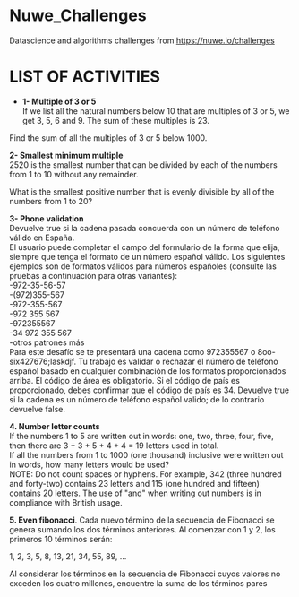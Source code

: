 # Nuwe_Challenges

Datascience and algorithms challenges from https://nuwe.io/challenges

# **LIST OF ACTIVITIES** 

- **1- Multiple of 3 or 5**  
If we list all the natural numbers below 10 that are multiples 
of 3 or 5, we get 3, 5, 6 and 9. The sum of these multiples is 23.

Find the sum of all the multiples of 3 or 5 below 1000.  

**2- Smallest minimum multiple**  
 2520 is the smallest number that can be divided by each of the numbers from 1 to 10 without any remainder.

What is the smallest positive number that is evenly divisible by all of the numbers from 1 to 20?

**3- Phone validation**   
Devuelve true si la cadena pasada concuerda con un número de teléfono válido en España.  
El usuario puede completar el campo del formulario de la forma que elija, siempre que tenga el formato de un número español válido. Los siguientes ejemplos son de formatos válidos para números españoles (consulte las pruebas a continuación para otras variantes):  
-972-35-56-57  
-(972)355-567  
-972-355-567  
-972 355 567  
-972355567  
-34 972 355 567  
-otros patrones más  
Para este desafío se te presentará una cadena como 972355567 o 8oo-six427676;laskdjf. Tu trabajo es validar o rechazar el número de teléfono español basado en cualquier combinación de los formatos proporcionados arriba. El código de área es obligatorio. Si el código de país es proporcionado, debes confirmar que el código de país es 34. Devuelve true si la cadena es un número de teléfono español valido; de lo contrario devuelve false.

**4. Number letter counts**  
If the numbers 1 to 5 are written out in words: one, two, three, four, five, then there are 3 + 3 + 5 + 4 + 4 = 19 letters used in total.  
If all the numbers from 1 to 1000 (one thousand) inclusive were written out in words, how many letters would be used?  
NOTE: Do not count spaces or hyphens. For example, 342 (three hundred and forty-two) contains 23 letters and 115 (one hundred and fifteen) contains 20 letters. The use of "and" when writing out numbers is in compliance with British usage.


**5. Even fibonacci**. 
Cada nuevo término de la secuencia de Fibonacci se genera sumando 
los dos términos anteriores. 
Al comenzar con 1 y 2, los primeros 10 términos 
serán:

1, 2, 3, 5, 8, 13, 21, 34, 55, 89, ...

Al considerar los términos en la secuencia de Fibonacci cuyos valores 
no exceden los cuatro millones, encuentre la suma de los 
términos pares
